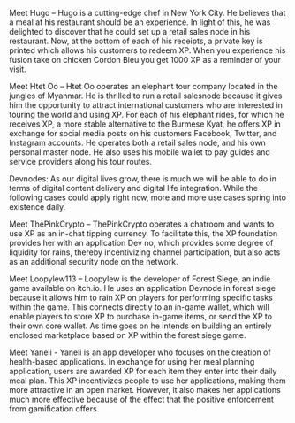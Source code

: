
Meet Hugo – Hugo is a cutting-edge chef in New York City.
He believes that a meal at his restaurant should be an experience.
In light of this, he was delighted to discover that he could set up a retail sales node in his restaurant.
Now, at the bottom of each of his receipts, a private key is printed which allows his customers to redeem XP.
When you experience his fusion take on chicken Cordon Bleu you get 1000 XP as a reminder of your visit.

Meet Htet Oo – Htet Oo operates an elephant tour company located in the jungles of Myanmar.
He is thrilled to run a retail salesnode because it gives him the opportunity to attract international customers
who are interested in touring the world and using XP.
For each of his elephant rides, for which he receives XP, a more stable alternative to the Burmese Kyat,
he offers XP in exchange for social media posts on his customers Facebook, Twitter, and Instagram accounts.
He operates both a retail sales node, and his own personal master node.
He also uses his mobile wallet to pay guides and service providers along his tour routes.

Devnodes: As our digital lives grow, there is much we will be able to do in terms of digital content delivery and digital life integration.
While the following cases could apply right now, more and more use cases spring into existence daily.

Meet ThePinkCrypto – ThePinkCrypto operates a chatroom and wants to use XP as an in-chat tipping currency.
To facilitate this, the XP foundation provides her with an application Dev no,
which provides some degree of liquidity for rains, thereby incentivizing channel participation, but also acts as an additional security node on the network.

Meet Loopylew113 – Loopylew is the developer of Forest Siege, an indie game available on itch.io.
He uses an application Devnode in forest siege because it allows him to rain XP on players for performing specific tasks within the game.
This connects directly to an in-game wallet, which will enable players to store XP to purchase in-game items, or send the XP to their own core wallet.
As time goes on he intends on building an entirely enclosed marketplace based on XP within the forest siege game.

Meet Yaneli - Yaneli is an app developer who focuses on the creation of health-based applications.
In exchange for using her meal planning application, users are awarded XP for each item they enter into their daily meal plan.
This XP incentivizes people to use her applications, making them more attractive in an open market.
However, it also makes her applications much more effective because of the effect that the positive enforcement from gamification offers.
